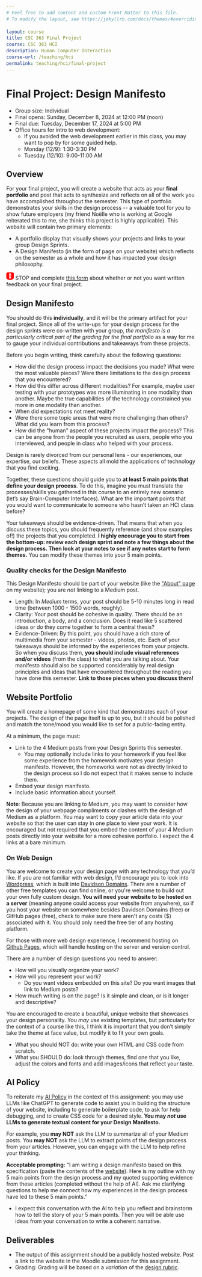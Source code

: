 ```yaml
---
# Feel free to add content and custom Front Matter to this file.
# To modify the layout, see https://jekyllrb.com/docs/themes/#overriding-theme-defaults

layout: course
title: CSC 363 Final Project
course: CSC 363 HCI
description: Human Computer Interaction
course-url: /teaching/hci
permalink: teaching/hci/final-project
---
```


# Final Project: Design Manifesto

* Group size: Individual
* Final opens: Sunday, December 8, 2024 at 12:00 PM (noon)
* Final due: Tuesday, December 17, 2024 at 5:00 PM
* Office hours for intro to web development:
    * If you avoided the web development earlier in this class, you may want to pop by for some guided help.
    * Monday (12/9): 1:30-3:30 PM
    * Tuesday (12/10): 9:00-11:00 AM

## Overview
For your final project, you will create a website that acts as your **final portfolio** and post that acts to synthesize and reflects on all of the work you have accomplished throughout the semester. This type of portfolio demonstrates your skills in the design process -- a valuable tool for *you* to show future employers (my friend Noëlle who is working at Google reiterated this to me, she thinks this project is highly applicable). This website will contain two primary elements:

* A portfolio display that visually shows your projects and links to your group Design Sprints.
* A Design Manifesto (in the form of page on your website) which reflects on the semester as a whole and how it has impacted your design philosophy.

<img class="reading" src="./images/traffic-light.svg" height="20" width="20"> STOP and complete [this form](https://forms.gle/96XDcCwjddTpnYnt5) about whether or not you want written feedback on your final project. 

## Design Manifesto

You should do this **individually**, and it will be the primary artifact for your final project. Since all of the write-ups for your design process for the design sprints were co-written with your group, *the manifesto is a particularly critical part of the grading for the final portfolio* as a way for me to gauge your individual contributions and takeaways from these projects.

Before you begin writing, think carefully about the following questions:

* How did the design process impact the decisions you made? What were the most valuable pieces? Were there limitations to the design process that you encountered?
* How did this differ across different modalities? For example, maybe user testing with your prototypes was more illuminating in one modality than another. Maybe the true capabilities of the technology constrained you more in one modality than another.
* When did expectations not meet reality?
* Were there some topic areas that were more challenging than others? What did you learn from this process?
* How did the "human" aspect of these projects impact the process? This can be anyone from the people you recruited as users, people who you interviewed, and people in class who helped with your process. 

Design is rarely divorced from our personal lens - our experiences, our expertise, our beliefs. These aspects all mold the applications of technology that you find exciting.

Together, these questions should guide you to **at least 5 main points that define your design process**. To do this, imagine you must translate the processes/skills you gathered in this course to an entirely new scenario (let’s say Brain-Computer Interfaces). What are the important points that you would want to communicate to someone who hasn’t taken an HCI class before?

Your takeaways should be evidence-driven. That means that when you discuss these topics, you should frequently reference (and show examples of!) the projects that you completed. **I highly encourage you to start from the bottom-up: review each design sprint and note a few things about the design process. Then look at your notes to see if any notes start to form themes.** You can modify these themes into your 5 main points.

### Quality checks for the Design Manifesto 

This Design Manifesto should be part of your website (like the ["About" page](https://kawilliams.github.io/about) on my website); you are *not* linking to a Medium post. 
* Length: In *Medium* terms, your post should be 5-10 minutes long in read time (between 1000 - 1500 words, roughly).
* Clarity: Your post should be cohesive in quality. There should be an introduction, a body, and a conclusion. Does it read like 5 scattered ideas or do they come together to form a central thesis?
* Evidence-Driven: By this point, you should have a rich store of multimedia from your semester - videos, photos, etc. Each of your takeaways should be informed by the experiences from your projects. So when you discuss them, **you should include visual references and/or videos** (from the class) to what you are talking about. Your manifesto should also be supported considerably by real design principles and ideas that have encountered throughout the reading you have done this semester. **Link to those pieces when you discuss them!**

## Website Portfolio

You will create a homepage of some kind that demonstrates each of your projects. The design of the page itself is up to you, but it should be polished and match the tone/mood you would like to set for a public-facing entity.

At a minimum, the page must:

* Link to the 4 Medium posts from your Design Sprints this semester.
    * You may optionally include links to your homework if you feel like some experience from the homework motivates your design manifesto. However, the homeworks were not as directly linked to the design process so I do not expect that it makes sense to include them.
* Embed your design manifesto.
* Include basic information about yourself.

**Note**: Because you are linking to Medium, you may want to consider how the design of your webpage compliments or clashes with the design of Medium as a platform. You may want to copy your article data into your website so that the user can stay in one place to view your work. It is encouraged but not required that you embed the content of your 4 Medium posts directly into your website for a more cohesive portfolio. I expect the 4 links at a bare minimum.

### On Web Design
You are welcome to create your design page with any technology that you’d like. If you are not familiar with web design, I’d encourage you to look into [Wordpress](https://wordpress.com/), which is built into [Davidson Domains](https://domains.davidson.edu/). There are a number of other free templates you can find online, or you're welcome to build out your own fully custom design. 
**You will need your website to be hosted on a server** (meaning anyone could access your website from anywhere), so if you host your website on somewhere besides Davidson Domains (free) or GitHub pages (free), check to make sure there aren't any costs ($) associated with it. You should only need the free tier of any hosting platform.

For those with more web design experience, I recommend hosting on [Github Pages](https://pages.github.com/), which will handle hosting on the server and version control.

There are a number of design questions you need to answer:

* How will you visually organize your work?
* How will you represent your work? 
    * Do you want videos embedded on this site? Do you want images that link to Medium posts?
* How much writing is on the page? Is it simple and clean, or is it longer and descriptive?

You are encouraged to create a beautiful, unique website that showcases your design personality. You *may use* existing templates, but particularly for the context of a course like this, I think it is important that you don’t simply take the theme at face value, but modify it to fit your own goals.
* What you should NOT do: write your own HTML and CSS code from scratch.
* What you SHOULD do: look through themes, find one that you like, adjust the colors and fonts and add images/icons that reflect your taste. 

## AI Policy
To reiterate my [AI Policy](./hci.markdown#ai-policy) in the context of this assignment: you may use LLMs like ChatGPT to generate code to assist you in building the structure of your website, including to generate boilerplate code, to ask for help debugging, and to create CSS code for a desired style. **You may *not* use LLMs to generate textual content for your Design Manifesto.**

For example, you **may NOT** ask the LLM to summarize all of your Medium posts. You **may NOT** ask the LLM to extract points of the design process from your articles. However, you can engage with the LLM to help refine your thinking.

**Acceptable prompting:** "I am writing a design manifesto based on this specification (paste the contents of the [website](./final-project)). Here is my outline with my 5 main points from the design process and my quoted supporting evidence from these articles (completed without the help of AI). Ask me clarifying questions to help me connect how my experiences in the design process have led to these 5 main points."

* I expect this conversation with the AI to help you reflect and brainstorm how to tell the story of your 5 main points. Then you will be able use ideas from your conversation to write a coherent narrative.

## Deliverables

* The output of this assignment should be a publicly hosted website. Post a link to the website in the Moodle submission for this assignment.
* Grading: Grading will be based on a *variation* of the [design rubric](https://docs.google.com/spreadsheets/d/1aI9LcmVZmh_977G__U4Guz_rPRCwWZs26J_yHXbhSyY/edit?usp=sharing).